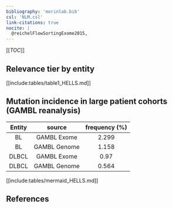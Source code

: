```yaml
---
bibliography: 'morinlab.bib'
csl: 'NLM.csl'
link-citations: true
nocite: |
  @reichelFlowSortingExome2015, 
---
```


[[_TOC_]]




## Relevance tier by entity

[[include:tables/table1_HELLS.md]]


## Mutation incidence in large patient cohorts (GAMBL reanalysis)

|Entity|source |frequency (%)|
|:------:|:----:|:----:|
|BL|GAMBL Exome |2.299 |
|BL|GAMBL Genome |1.158 |
|DLBCL|GAMBL Exome |0.97 |
|DLBCL|GAMBL Genome |0.564 |


[[include:tables/mermaid_HELLS.md]]

## References


